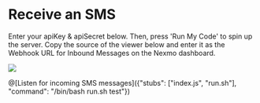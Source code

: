 <h1>Receive an SMS</h1>

Enter your apiKey & apiSecret below. Then, press 'Run My Code' to spin up the server.
Copy the source of the viewer below and enter it as the Webhook URL for Inbound Messages on the Nexmo dashboard.

![]("root/img/webhook.png")

@[Listen for incoming SMS messages]({"stubs": ["index.js", "run.sh"], "command": "/bin/bash run.sh test"})
